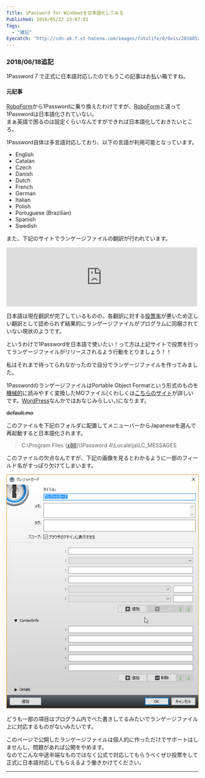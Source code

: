 ```yaml
---
Title: 1Password for Windowsを日本語化してみる
Published: 2016/05/22 23:07:01
Tags:
  - "雑記"
Eyecatch: "http://cdn-ak.f.st-hatena.com/images/fotolife/O/Ovis/20160522/20160522230315.png"
---
```

<h3>2018/06/18追記</h3>

<p>1Password 7 で正式に日本語対応したのでもうこの記事はお払い箱ですね。</p>

<h4>元記事</h4>

<p><a class="keyword" href="http://d.hatena.ne.jp/keyword/RoboForm">RoboForm</a>から1Passwordに乗り換えたわけですが、<a class="keyword" href="http://d.hatena.ne.jp/keyword/RoboForm">RoboForm</a>と違って1Passwordは日本語化されていない。<br/>
まぁ英語で困るのは設定くらいなんですができれば日本語化しておきたいところ。</p>

<p>1Password自体は多言語対応しており、以下の言語が利用可能となっています。</p>

<ul>
<li>English</li>
<li>Catalan</li>
<li>Czech</li>
<li>Danish</li>
<li>Dutch</li>
<li>French</li>
<li>German</li>
<li>Italian</li>
<li>Polish</li>
<li>Portuguese (Brazilian)</li>
<li>Spanish</li>
<li>Swedish</li>
</ul>


<p>また、下記のサイトでランゲージファイルの翻訳が行われています。</p>

<p><iframe src="https://hatenablog-parts.com/embed?url=https%3A%2F%2Fcrowdin.com%2Fproject%2F1password-for-windows-desktop" title="Log In - Crowdin" class="embed-card embed-webcard" scrolling="no" frameborder="0" style="display: block; width: 100%; height: 155px; max-width: 500px; margin: 10px 0px;"></iframe></p>

<p>日本語は現在翻訳が完了しているものの、各翻訳に対する<a class="keyword" href="http://d.hatena.ne.jp/keyword/%C5%EA%C9%BC%CE%A8">投票率</a>が悪いため正しい翻訳として認められず結果的にランゲージファイルがプログラムに同梱されていない現状のようです。</p>

<p>というわけで1Passwordを日本語で使いたい！って方は上記サイトで投票を行ってランゲージファイルがリリースされるよう行動をとりましょう！！</p>

<p>私はそれまで待ってられなかったので自分でランゲージファイルを作ってみました。</p>

<p>1PasswordのランゲージファイルはPortable Object Formatという形式のものを<a class="keyword" href="http://d.hatena.ne.jp/keyword/%B5%A1%B3%A3%C5%AA">機械的</a>に読みやすく変換したMOファイル(くわしくは<a href="https://crowdin.com/project/1password-for-windows-desktop">こちらのサイト</a>が詳しいです。<a class="keyword" href="http://d.hatena.ne.jp/keyword/WordPress">WordPress</a>なんかではおなじみらしい。)になります。</p>

<p><s>default.mo</s></p>

<p>このファイルを下記のフォルダに配置してメニューバーからJapaneseを選んで再起動すると日本語化されます。</p>

<blockquote><p>C:\Program Files (<a class="keyword" href="http://d.hatena.ne.jp/keyword/x86">x86</a>)\1Password 4\Locale\ja\LC_MESSAGES</p></blockquote>

<p>このファイルの欠点なんですが、下記の画像を見るとわかるように一部のフィールド名がすっぽり欠けてしまいます。</p>

<p><span itemscope itemtype="http://schema.org/Photograph"><img src="20160522230315.png" alt="f:id:Ovis:20160522230315p:plain" title="f:id:Ovis:20160522230315p:plain" class="hatena-fotolife" itemprop="image"></span></p>

<p>どうも一部の項目はプログラム内でべた書きしてるみたいでランゲージファイル上に対応するものがないみたいです。</p>

<p>このページで公開したランゲージファイルは個人的に作っただけでサポートはしませんし、問題があれば公開をやめます。<br/>
なのでこんな中途半端なものではなく公式で対応してもらうべくぜひ投票をして正式に日本語対応してもらえるよう働きかけてください。</p>

***